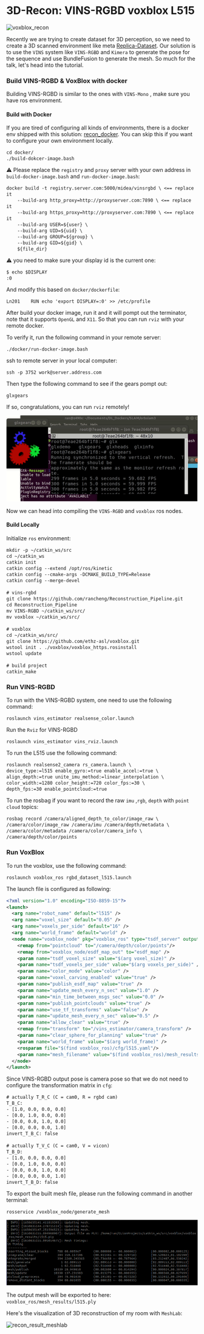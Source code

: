 # 3D-Recon: VINS-RGBD voxblox L515

![voxblox_recon](imgs/voxblox_recon.gif "voxblox_recon")

Recently we are trying to create dataset for 3D perception, so we need to create a 3D scanned environment like meta [Replica-Dataset](https://github.com/facebookresearch/Replica-Dataset). Our solution is to use the `VINS` system like `VINS-RGBD` and `Kimera` to generate the pose for the sequence and use BundleFusion to generate the mesh. So much for the talk, let's head into the tutorial.

### Build VINS-RGBD & VoxBlox with docker

Building VINS-RGBD is similar to the ones with `VINS-Mono` , make sure you have ros environment. 

#### Build with Docker

If you are tired of configuring all kinds of environments, there is a docker env shipped with this solution:  [recon_docker](http://rancheng.github.io). You can skip this if you want to configure your own environment locally.

```shell
cd docker/
./build-dokcer-image.bash
```

:warning: Please replace the `registry` and `proxy` server with your own address in `build-docker-image.bash` and `run-docker-image.bash`:

```shell
docker build -t registry.server.com:5000/midea/vinsrgbd \ <== replace it
    --build-arg http_proxy=http://proxyserver.com:7890 \ <== replace it
    --build-arg https_proxy=http://proxyserver.com:7890 \ <== replace it
    --build-arg USER=${user} \
    --build-arg UID=${uid} \
    --build-arg GROUP=${group} \
    --build-arg GID=${gid} \
    ${file_dir}
```

:warning: you need to make sure your display id is the current one:

```shell
$ echo $DISPLAY
:0
```

And modify this based on `docker/dockerfile`:

```shell
Ln201    RUN echo 'export DISPLAY=:0' >> /etc/profile
```

After build your docker image, run it and it will pompt out the terminator, note that it supports `OpenGL` and `X11`. So that you can run `rviz` with your remote docker.

To verify it, run the following command in your remote server:

```shell
./docker/run-docker-image.bash
```

ssh to remote server in your local computer:

```shell
ssh -p 3752 work@server.address.com
```

Then type the following command to see if the gears pompt out:

```shell
glxgears
```

If so, congratulations, you can run `rviz` remotely!

![dl_docker_gl_app](imgs/dl_docker_gl_app.gif)

Now we can head into compiling the `VINS-RGBD` and `voxblox` ros nodes.

#### Build Locally

Initialize `ros` environment:

```shell
mkdir -p ~/catkin_ws/src
cd ~/catkin_ws
catkin init
catkin config --extend /opt/ros/kinetic
catkin config --cmake-args -DCMAKE_BUILD_TYPE=Release
catkin config --merge-devel

# vins-rgbd
git clone https://github.com/rancheng/Reconstruction_Pipeline.git
cd Reconstruction_Pipeline
mv VINS-RGBD ~/catkin_ws/src/
mv voxblox ~/catkin_ws/src/

# voxblox
cd ~/catkin_ws/src/
git clone https://github.com/ethz-asl/voxblox.git
wstool init . ./voxblox/voxblox_https.rosinstall
wstool update

# build project
catkin_make
```

### Run VINS-RGBD

To run with the VINS-RGBD system, one need to use the following command:

```shell
roslaunch vins_estimator realsense_color.launch
```

Run the `Rviz` for VINS-RGBD

```shell
roslaunch vins_estimator vins_rviz.launch
```

To run the L515 use the following command:

```shell
roslaunch realsense2_camera rs_camera.launch \
device_type:=l515 enable_gyro:=true enable_accel:=true \
align_depth:=true unite_imu_method:=linear_interpolation \
color_width:=1280 color_height:=720 color_fps:=30 \
depth_fps:=30 enable_pointcloud:=true
```

To run the rosbag if you want to record the raw `imu` ,`rgb`, `depth` with `point cloud` topics:

```shell
rosbag record /camera/aligned_depth_to_color/image_raw \
/camera/color/image_raw /camera/imu /camera/depth/metadata \
/camera/color/metadata /camera/color/camera_info \
/camera/depth/color/points
```

### Run VoxBlox

To run the voxblox, use the following command:

```shell
roslaunch voxblox_ros rgbd_dataset_l515.launch
```

The launch file is configured as following:

```xml
<?xml version="1.0" encoding="ISO-8859-15"?>
<launch>
  <arg name="robot_name" default="l515" />
  <arg name="voxel_size" default="0.05" />
  <arg name="voxels_per_side" default="16" />
  <arg name="world_frame" default="world" />
  <node name="voxblox_node" pkg="voxblox_ros" type="tsdf_server" output="screen" args="--alsologtostderr" clear_params="true">
    <remap from="pointcloud" to="/camera/depth/color/points"/>
    <remap from="voxblox_node/esdf_map_out" to="esdf_map" />
    <param name="tsdf_voxel_size" value="$(arg voxel_size)" />
    <param name="tsdf_voxels_per_side" value="$(arg voxels_per_side)" />
    <param name="color_mode" value="color" />
    <param name="voxel_carving_enabled" value="true" />
    <param name="publish_esdf_map" value="true" />
    <param name="update_mesh_every_n_sec" value="1.0" />
    <param name="min_time_between_msgs_sec" value="0.0" />
    <param name="publish_pointclouds" value="true" />
    <param name="use_tf_transforms" value="false" />
    <param name="update_mesh_every_n_sec" value="0.5" />
    <param name="allow_clear" value="true" />
    <remap from="transform" to="/vins_estimator/camera_transform" />
    <param name="clear_sphere_for_planning" value="true" />
    <param name="world_frame" value="$(arg world_frame)" />
    <rosparam file="$(find voxblox_ros)/cfg/l515.yaml"/>
    <param name="mesh_filename" value="$(find voxblox_ros)/mesh_results/l515.ply" />
  </node>
</launch>
```

Since VINS-RGBD output pose is camera pose so that we do not need to configure the transformation matrix in `cfg`:

```shell
# actually T_R_C (C = cam0, R = rgbd cam)
T_B_C:
- [1.0, 0.0, 0.0, 0.0]
- [0.0, 1.0, 0.0, 0.0]
- [0.0, 0.0, 1.0, 0.0]
- [0.0, 0.0, 0.0, 1.0]
invert_T_B_C: false

# actually T_V_C (C = cam0, V = vicon)
T_B_D:
- [1.0, 0.0, 0.0, 0.0]
- [0.0, 1.0, 0.0, 0.0]
- [0.0, 0.0, 1.0, 0.0]
- [0.0, 0.0, 0.0, 1.0]
invert_T_B_D: false
```

To export the built mesh file, please run the following command in another terminal:

```shell
rosservice /voxblox_node/generate_mesh
```

![](imgs/mesh_save_l515.png)

The output mesh will be exported to here:  `voxblox_ros/mesh_results/l515.ply`

Here's the visualization of 3D reconstruction of my room with `MeshLab`:

![recon_result_meshlab](imgs/recon_result_meshlab_voxblox.gif)
